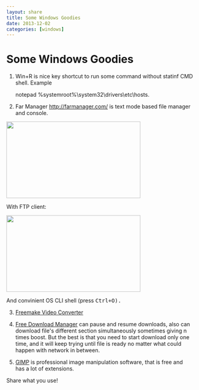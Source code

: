 ```yaml
---
layout: share
title: Some Windows Goodies 
date: 2013-12-02
categories: [windows]
---
```


# Some Windows Goodies

1. Win+R is nice key shortcut to run some command without statinf CMD shell. Example

	notepad %systemroot%\system32\drivers\etc\hosts.
	

2. Far Manager <http://farmanager.com/> is text mode based file manager and console.



<a href="http://farmanager.com/img/thumb/thumb_ctrlq.png">
<img alt="" src="http://farmanager.com/img/thumb/thumb_ctrlq.png" width="350" height="200" /></a>            	

With FTP client:

<a href="http://farmanager.com/img/thumb/thumb_ftp.png">
<img alt="" src="http://farmanager.com/img/thumb/thumb_ftp.png" width="350" height="200" /></a>            	
	
And convinient OS CLI shell (press <kbd>Ctrl+O<kbd>).
	
3. [Freemake Video Converter](http://www.freemake.com/) 

4. [Free Download Manager](http://www.freedownloadmanager.org/)	can pause and resume downloads,
 also can download file's different section simultaneously sometimes giving n times boost.
 But the best is that you need to start download only one time, and it will keep trying until file is ready
 no matter what could happen with network in between.
 
5. [GIMP](http://www.gimp.org/) is professional image manipulation software, that is free and  
 has a lot of extensions.

	
Share what you use!
	
